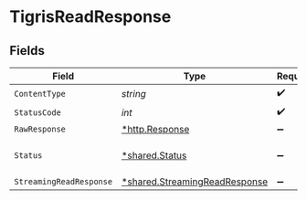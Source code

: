 # TigrisReadResponse


## Fields

| Field                                                                         | Type                                                                          | Required                                                                      | Description                                                                   |
| ----------------------------------------------------------------------------- | ----------------------------------------------------------------------------- | ----------------------------------------------------------------------------- | ----------------------------------------------------------------------------- |
| `ContentType`                                                                 | *string*                                                                      | :heavy_check_mark:                                                            | N/A                                                                           |
| `StatusCode`                                                                  | *int*                                                                         | :heavy_check_mark:                                                            | N/A                                                                           |
| `RawResponse`                                                                 | [*http.Response](https://pkg.go.dev/net/http#Response)                        | :heavy_minus_sign:                                                            | N/A                                                                           |
| `Status`                                                                      | [*shared.Status](../../models/shared/status.md)                               | :heavy_minus_sign:                                                            | Default error response                                                        |
| `StreamingReadResponse`                                                       | [*shared.StreamingReadResponse](../../models/shared/streamingreadresponse.md) | :heavy_minus_sign:                                                            | OK                                                                            |
